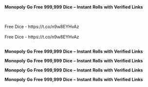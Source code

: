 <strong>Monopoly</strong> <strong>Go</strong> <strong>Free</strong> <strong>999,999</strong> <strong>Dice</strong> <strong>–</strong> <strong>Instant</strong> <strong>Rolls</strong> <strong>with</strong> <strong>Verified</strong> <strong>Links</strong>

<br>
<br>Free Dice - https://t.co/n9w8EYHvAz
<br>
<br>Free Dice - https://t.co/n9w8EYHvAz
<br>
<br>

<strong>Monopoly</strong> <strong>Go</strong> <strong>Free</strong> <strong>999,999</strong> <strong>Dice</strong> <strong>–</strong> <strong>Instant</strong> <strong>Rolls</strong> <strong>with</strong> <strong>Verified</strong> <strong>Links</strong>

<strong>Monopoly</strong> <strong>Go</strong> <strong>Free</strong> <strong>999,999</strong> <strong>Dice</strong> <strong>–</strong> <strong>Instant</strong> <strong>Rolls</strong> <strong>with</strong> <strong>Verified</strong> <strong>Links</strong>

<strong>Monopoly</strong> <strong>Go</strong> <strong>Free</strong> <strong>999,999</strong> <strong>Dice</strong> <strong>–</strong> <strong>Instant</strong> <strong>Rolls</strong> <strong>with</strong> <strong>Verified</strong> <strong>Links</strong>

<strong>Monopoly</strong> <strong>Go</strong> <strong>Free</strong> <strong>999,999</strong> <strong>Dice</strong> <strong>–</strong> <strong>Instant</strong> <strong>Rolls</strong> <strong>with</strong> <strong>Verified</strong> <strong>Links</strong>
